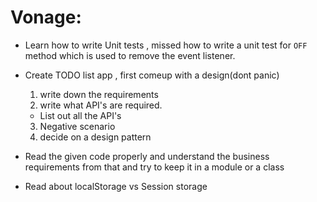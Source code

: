 
# Vonage:

- Learn how to write Unit tests , missed how to write a unit test for `` OFF `` method which is used to remove the event listener.
- Create TODO list app , first comeup with a design(dont panic) 
  1) write down the requirements
  2) write what API's are required.
    -  List out all the API's
  3) Negative scenario
  4) decide on a design pattern

- Read the given code properly and understand the business requirements from that and try to keep it in a module or a class
- Read about localStorage vs Session storage 